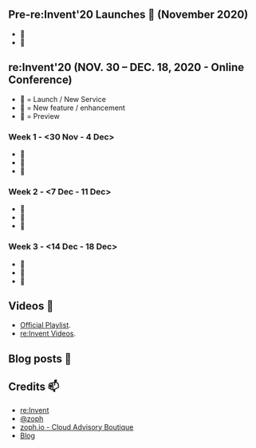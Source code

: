 ## Pre-re:Invent'20 Launches 🚀 (November 2020)

- 🍫 []()
- 🌊 []()

## re:Invent'20 (NOV. 30 – DEC. 18, 2020 - Online Conference)

- 🚀 = Launch / New Service
- 🍫 = New feature / enhancement
- 🌊 = Preview

### Week 1 - <30 Nov - 4 Dec>

- 🚀[]()
- 🍫[]()
- 🌊[]()

### Week 2 - <7 Dec - 11 Dec>

- 🚀[]()
- 🍫[]()
- 🌊[]()

### Week 3 - <14 Dec - 18 Dec>

- 🚀[]()
- 🍫[]()
- 🌊[]()


## Videos 🍿

* [Official Playlist]().
* [re:Invent Videos](https://awsstash.com/).

## Blog posts 📰


## Credits 📫

* [re:Invent](https://reinvent.awsevents.com/)
* [@zoph](https://twitter.com/zoph)
* [zoph.io - Cloud Advisory Boutique](https://zoph.io)
* [Blog](https://zoph.me/)